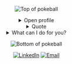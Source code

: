 
<div align="center">


![Top of pokeball](https://user-images.githubusercontent.com/44261381/209363264-ac854d3c-2cc2-44c4-928e-8a08d1013f46.png)

<details>
<summary>Open profile</summary>

<br>
<div>
<div align="center">
  <img height="200" alt="Profile" src="https://user-images.githubusercontent.com/44261381/209237088-3bbb1512-7486-4c36-afd8-bb60077d067b.png">
  
  [![Typing SVG](https://readme-typing-svg.demolab.com?font=VT323&size=35&duration=3500&pause=300&color=A89568&center=true&vCenter=true&width=500&lines=Hey%2C+I'm+Zeyad+Eldesouki;Mobile+App+Developer+With+Flutter;Building+amazing+cross+platform+apps;Welcome+to+my+profile!;)](https://git.io/typing-svg)
</div>

<details>
<summary>About me</summary>

[![Typing SVG](https://readme-typing-svg.demolab.com?font=VT323&size=35&duration=3000&pause=1000&color=A89568&center=true&vCenter=true&width=500&lines=City%3A;Damietta%2C+Egypt;Languages%3A;Arabic%2C+English;Job+Title%3A;Flutter+Developer;Specialization%3A;Building+cross+platform+applications;Education%3A;Bachelor+of+Computer+Science%2C;Damietta+University;Birthday%3A;3rd+of+March+2002)](https://git.io/typing-svg)
</details>
<summary>Tools & Technologies</summary>
<div>
  <p style="display: inline-block;" align="center">
    <kbd>
      <kbd>Programming Languages</kbd>
      <br>
      <br>
      <img width="30px" src="https://cdn.jsdelivr.net/gh/devicons/devicon/icons/dart/dart-original.svg" /> 
      <img width="30px" src="https://cdn.jsdelivr.net/gh/devicons/devicon/icons/flutter/flutter-original.svg" /> 
      <img width="30px" src="https://cdn.jsdelivr.net/gh/devicons/devicon/icons/javascript/javascript-original.svg" /> 
      <img width="30px" src="https://cdn.jsdelivr.net/gh/devicons/devicon/icons/python/python-original.svg" /> 
    </kbd>
    <kbd>
      <kbd>Mobile Development</kbd>
      <br>
      <br>
      <img width="30px" src="https://cdn.jsdelivr.net/gh/devicons/devicon/icons/flutter/flutter-original.svg" />
      <img width="30px" src="https://cdn.jsdelivr.net/gh/devicons/devicon/icons/dart/dart-original.svg" />
    </kbd>
    <kbd>
      <kbd>Back-end & APIs</kbd>
      <br>
      <br>
      <img width="30px" src="https://cdn.jsdelivr.net/gh/devicons/devicon/icons/nodejs/nodejs-original.svg" />
      <img width="30px" src="https://cdn.jsdelivr.net/gh/devicons/devicon/icons/firebase/firebase-plain.svg" />
      <img width="30px" src="https://www.vectorlogo.zone/logos/getpostman/getpostman-icon.svg" />
    </kbd>
    <kbd>
      <kbd>Database</kbd>
      <br>
      <br>
      <img width="30px" src="https://www.vectorlogo.zone/logos/firebase/firebase-icon.svg" />
      <img width="30px" src="https://cdn.jsdelivr.net/gh/devicons/devicon/icons/postgresql/postgresql-original.svg" />
    </kbd>
    <kbd>
      <kbd>IDEs & Editors</kbd>
      <br>
      <br>
      <img width="30px" src="https://cdn.jsdelivr.net/gh/devicons/devicon/icons/vscode/vscode-original.svg" />
      <img width="30px" src="https://cdn.jsdelivr.net/gh/devicons/devicon/icons/androidstudio/androidstudio-original.svg" />
      <img width="30px" src="https://cdn.jsdelivr.net/gh/devicons/devicon/icons/pycharm/pycharm-original.svg" />
    </kbd>
  </p>
</div>
</details>

<details>
  <summary>Quote</summary>
  <br>
  <blockquote>
    “In Flutter, every widget is a building block, and every bug is a lesson<br> 
    If you don’t know the answer, you’ll figure it out because that’s what developers do<br>
    Embrace the challenges, learn from the errors, and keep building beautiful apps.”
    <br><strong>– Inspired by the Flutter mindset –</strong>
  </blockquote>
</details>



<details>
<summary>What can I do for you?</summary>
<table style="border: none">
  <tr>
  <td width="50%" valign="top">


## Let's Work Together!

If you have any questions about Flutter development, need help with clean and maintainable code, feel free to <a href="mailto:zeyadeldesouki@gmail.com">contact me by email</a>.

  </td>
  <td width="50%" valign="top">

## It's not perfect, isn't it?

**<img alt="Feedback" src="https://img.shields.io/badge/Ask%20me-anything-1abc9c.svg">**

<blockquote>“I think it’s very important to have a feedback loop, where you’re constantly thinking about what you’ve done and how you could be doing it better.”
<br><strong>– Elon Musk –</strong></blockquote>

  </td>
  </tr>
</table>
</details>

</details>

![Bottom of pokeball](https://user-images.githubusercontent.com/44261381/209363271-905d2a5e-8a18-44c0-a450-45dddd4d5036.png)

</div>

<div align=center>
  <a href="https://www.linkedin.com/in/zeyadeldesouki/"><img src="https://img.shields.io/static/v1?style=for-the-badge&message=LinkedIn&color=0A66C2&logo=LinkedIn&logoColor=FFFFFF&label=" alt="LinkedIn" /></a>
  <a href="mailto:zeyadeldesouki@gmail.com"><img alt="Email" src="https://img.shields.io/static/v1?style=for-the-badge&message=Gmail&color=EA4335&logo=Gmail&logoColor=FFFFFF&label=" /></a>
